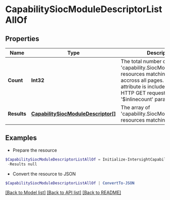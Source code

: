 # CapabilitySiocModuleDescriptorListAllOf
## Properties

Name | Type | Description | Notes
------------ | ------------- | ------------- | -------------
**Count** | **Int32** | The total number of &#39;capability.SiocModuleDescriptor&#39; resources matching the request, accross all pages. The &#39;Count&#39; attribute is included when the HTTP GET request includes the &#39;$inlinecount&#39; parameter. | [optional] 
**Results** | [**CapabilitySiocModuleDescriptor[]**](CapabilitySiocModuleDescriptor.md) | The array of &#39;capability.SiocModuleDescriptor&#39; resources matching the request. | [optional] 

## Examples

- Prepare the resource
```powershell
$CapabilitySiocModuleDescriptorListAllOf = Initialize-IntersightCapabilitySiocModuleDescriptorListAllOf  -Count null `
 -Results null
```

- Convert the resource to JSON
```powershell
$CapabilitySiocModuleDescriptorListAllOf | ConvertTo-JSON
```

[[Back to Model list]](../README.md#documentation-for-models) [[Back to API list]](../README.md#documentation-for-api-endpoints) [[Back to README]](../README.md)

